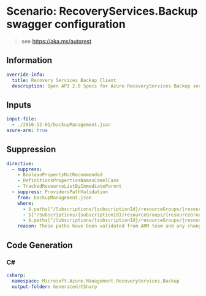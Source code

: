 # Scenario: RecoveryServices.Backup swagger configuration

> see https://aka.ms/autorest

## Information
```yaml
override-info:
  title: Recovery Services Backup Client
  description: Open API 2.0 Specs for Azure RecoveryServices Backup service
```

## Inputs

``` yaml 
input-file:
  - ./2016-12-01/backupManagement.json
azure-arm: true
```

## Suppression

``` yaml
directive:
  - suppress: 
    - BooleanPropertyNotRecommended
    - DefinitionsPropertiesNamesCamelCase
    - TrackedResourceListByImmediateParent
  - suppress: ProvidersPathValidation
    from: backupManagement.json
    where: 
      - $.paths["/Subscriptions/{subscriptionId}/resourceGroups/{resourceGroupName}/providers/Microsoft.RecoveryServices/vaults/{vaultName}/backupconfig/vaultconfig"]
      - $["/Subscriptions/{subscriptionId}/resourceGroups/{resourceGroupName}/providers/Microsoft.RecoveryServices/vaults/{vaultName}/backupJobs/operationResults/{operationId}"].paths
      - $.paths["/Subscriptions/{subscriptionId}/resourceGroups/{resourceGroupName}/providers/Microsoft.RecoveryServices/vaults/{vaultName}/backupstorageconfig/vaultstorageconfig"]
    reason: These paths have been validated from ARM team and any change will require changes across services
```

## Code Generation

### C#

```yaml
csharp:
  namespace: Microsoft.Azure.Management.RecoveryServices.Backup
  output-folder: Generated/CSharp
```